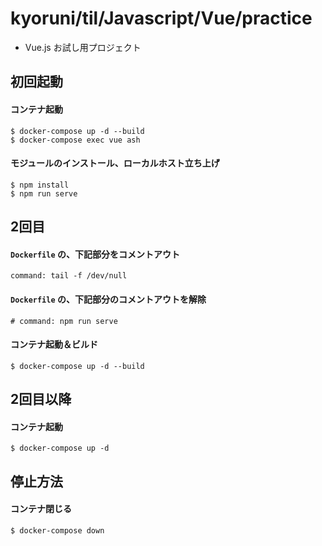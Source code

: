 # kyoruni/til/Javascript/Vue/practice

- Vue.js お試し用プロジェクト

## 初回起動

#### コンテナ起動

```
$ docker-compose up -d --build
$ docker-compose exec vue ash
```

#### モジュールのインストール、ローカルホスト立ち上げ

```
$ npm install
$ npm run serve
```

## 2回目

#### `Dockerfile` の、下記部分をコメントアウト

```
command: tail -f /dev/null
```

#### `Dockerfile` の、下記部分のコメントアウトを解除

```
# command: npm run serve
```

#### コンテナ起動＆ビルド

```
$ docker-compose up -d --build
```

## 2回目以降

#### コンテナ起動

```
$ docker-compose up -d
```

## 停止方法

#### コンテナ閉じる

```
$ docker-compose down
```
